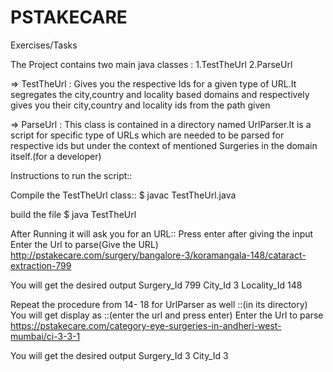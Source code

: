 # PSTAKECARE
Exercises/Tasks

The Project contains two main java classes :
1.TestTheUrl
2.ParseUrl

=> TestTheUrl : Gives you the respective Ids for a given type of URL.It segregates the city,country and locality based domains and respectively gives you their city,country and locality ids from the path given

=> ParseUrl : This class is contained in a directory named UrlParser.It is a script for specific type of URLs which are needed to be parsed for respective ids but under the context of mentioned Surgeries in the domain itself.(for a developer)

Instructions to run the script::

Compile the TestTheUrl class::
$ javac TestTheUrl.java

build the file
$ java TestTheUrl

After Running it will ask you for an URL:: Press enter after giving the input
Enter the Url to parse(Give the URL)
http://pstakecare.com/surgery/bangalore-3/koramangala-148/cataract-extraction-799

You will get the desired output
Surgery_Id	799
City_Id	  3
Locality_Id	148

Repeat the procedure from 14- 18 for UrlParser as well ::(in its directory)
You will get display as ::(enter the url and press enter)
Enter the Url to parse
https://pstakecare.com/category-eye-surgeries-in-andheri-west-mumbai/ci-3-3-1

You will get the desired output
Surgery_Id	3
City_Id	3



